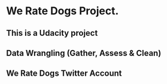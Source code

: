 # We Rate Dogs Project.
## This is a Udacity project
## Data Wrangling  (Gather, Assess & Clean)
## We Rate Dogs Twitter Account
